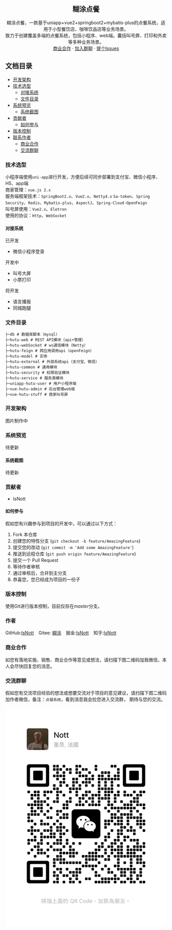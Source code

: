 <p align="center">
  <h2 align="center">糊涂点餐</h2>
  <p align="center">
    糊涂点餐，一款基于uniapp+vue2+springboot2+mybatis-plus的点餐系统，适用于小型餐饮店、咖啡饮品店等业务场景。
    <br/>
    致力于创建覆盖多端的点餐系统，包括小程序、web端。囊括叫号屏、打印和外卖等多种业务场景。
    <br/>
    <a href="https://github.com/shaojintian/Best_README_template">商业合作</a>
    ·
    <a href="https://github.com/shaojintian/Best_README_template/issues">加入群聊</a>
    ·
    <a href="https://github.com/shaojintian/Best_README_template/issues">提个Issues</a>
  </p>
</p>

## 文档目录

- [开发架构](#开发架构)
- [技术选型](#技术选型)
    - [对接系统](#对接系统)
    - [文件目录](#文件目录)
- [系统预览](#系统预览)
    - [系统截图](#系统截图)
- [贡献者](#贡献者)
    - [如何参与](#如何参与)
- [版本控制](#版本控制)
- [联系作者](#作者)
    - [商业合作](#商业合作)
    - [交流群聊](#交流群聊)

### 技术选型

小程序端使用`uni-app`进行开发，方便后续可同步部署到支付宝、微信小程序、H5、app端<br>
商家管理：`vue.js 2.x`<br>
服务端框架技术：`SpringBoot2.x`、`Vue2.x`、`Netty4.x`
`Sa-token`、`Spring Security`、`Redis`、`Mybatis-plus`、`AspectJ`、`Spring-Cloud-OpenFeign`<br>
叫号屏使用：`Vue2.x`、`Eletron`<br>
使用的协议：`Http`、`WebSocket`

#### 对接系统

已开发

- 微信小程序登录

开发中

- 叫号大屏
- 小票打印

将开发

- 语言播报
- 同城跑腿

### 文件目录

```
├─db # 数据库脚本（mysql）
├─hutu-web # REST API模块（api+管理）
├─hutu-webSocket # ws通信模块（Netty）
├─hutu-feign # 跨应用调用api（openFeign）
├─hutu-model # 实体
├─hutu-external # 外部系统api（支付宝、微信）
├─hutu-common # 通用模块
├─hutu-security # 权限验证模块
├─hutu-service # 服务类模块
├─uniapp-hutu-user # 用户小程序端
├─vue-hutu-admin # 后台管理web端
├─vue-hutu-stuff # 商家叫号屏
```

### 开发架构

图片制作中

### 系统预览

待更新

#### 系统截图

待更新

### 贡献者

- IsNott

#### 如何参与

假如您有兴趣参与到项目的开发中，可以通过以下方式：

1. Fork 本仓库
2. 创建您的特性分支 (`git checkout -b feature/AmazingFeature`)
3. 提交您的改动 (`git commit -m 'Add some AmazingFeature'`)
4. 推送到远程仓库 (`git push origin feature/AmazingFeature`)
5. 提交一个 Pull Request
6. 等待作者审核
7. 通过审核后，合并到主分支
8. 恭喜您，您已经成为项目的一份子

### 版本控制

使用Git进行版本控制，目前仅存在*master*分支。

### 作者

GitHub:[IsNott](https://github.com/IsNott) &ensp;
Gitee: [糊涂](https://gitee.com/isnott) &ensp;
掘金:[IsNott](https://juejin.cn/user/3037330789107972)  &ensp;
知乎:[IsNott](https://www.zhihu.com/people/zou-a-p) &ensp;

### 商业合作

如您有落地实施、销售、商业合作等意见或想法，请扫描下图二维码加我微信，本人会尽快回复您的消息。

### 交流群聊

假如您有交流项目经验的想法或想要交流对于项目的意见建议，请扫描下图二维码加作者微信，备注：`点餐系统`，看到消息我会拉您进入交流群，
期待与您的交流。

<img src="./images/qr.jpg">





